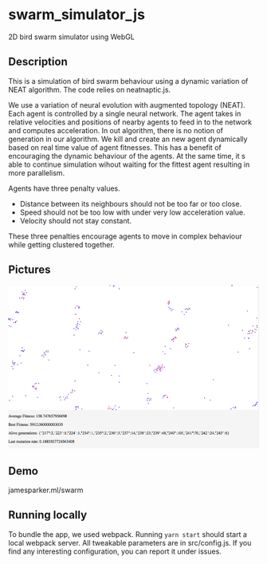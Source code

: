 # swarm_simulator_js
2D bird swarm simulator using WebGL

## Description
This is a simulation of bird swarm behaviour using a dynamic variation of NEAT algorithm. 
The code relies on neatnaptic.js.

We use a variation of neural evolution with augmented topology (NEAT). Each agent is controlled by a single neural network. The agent takes in relative velocities and positions of nearby agents to feed in to the network and computes acceleration.
In out algorithm, there is no notion of generation in our algorithm. 
We kill and create an new agent dynamically based on real time value of agent fitnesses.
This has a benefit of encouraging the dynamic behaviour of the agents. At the same time, it s able to continue simulation wihout waiting for the fittest agent resulting in more parallelism. 

Agents have three penalty values. 
- Distance between its neighbours should not be too far or too close.
- Speed should not be too low with under very low acceleration value.
- Velocity should not stay constant.

These three penalties encourage agents to move in complex behaviour while getting clustered together.

## Pictures
<img alt="Swarm simulation" src="./swarm.png">

## Demo
jamesparker.ml/swarm

## Running locally
To bundle the app, we used webpack. Running `yarn start` should start a local webpack server.
All tweakable parameters are in src/config.js.
If you find any interesting configuration, you can report it under issues.
